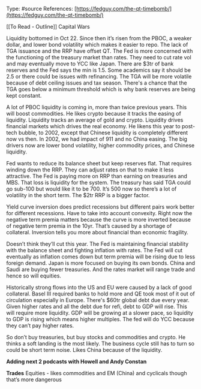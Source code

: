 Type: #source 
References:
[https://fedguy.com/the-qt-timebomb/](https://fedguy.com/the-qt-timebomb/)

[[To Read - Outline]]
Capital Wars

Liquidity bottomed in Oct 22. Since then it’s risen from the PBOC, a weaker dollar, and lower bond volatility which makes it easier to repo. The lack of TGA issuance and the RRP have offset QT. The Fed is more concerned with the functioning of the treasury market than rates. They need to cut rate vol and may eventually move to YCC like Japan. There are $3tr of bank reserves and the Fed says the min is 1.5. Some academics say it should be 2.5 or there could be issues with refinancing. The TGA will be more volatile because of debt ceiling issues and tax season. There's a chance that the TGA goes below a minimum threshold which is why bank reserves are being kept constant. 

A lot of PBOC liquidity is coming in, more than twice previous years. This will boost commodities. He likes crypto because it tracks the easing of liquidity. Liquidity tracks an average of gold and crypto. Liquidity drives financial markets which drives the real economy. He likens this year to post-tech bubble, to 2002, except that Chinese liquidity is completely different now vs then. In 2002, we had impact of 911 and no China easing. The big drivers now are lower bond volatility, higher commodity prices, and Chinese liquidity. 

Fed wants to reduce its balance sheet but keep reserves flat. That requires winding down the RRP. 
They can adjust rates on that to make it less attractive. The Fed is paying more on RRP than earning on treasuries and MBS. That loss is liquidity for the system. The treasury has said TGA could go sub-100 but would like it to be 700. It’s 500 now so there’s a lot of volatility in the short term. The $2tr RRP is a bigger factor.  

Yield curve inversion does predict recessions but different pairs work better for different recessions. Have to take into account convexity. Right now the negative term premia matters because the curve is more inverted because of negative term premia in the 10yr. That’s caused by a shortage of collateral. Inversion tells you more about financial than economic fragility.  

Doesn’t think they’ll cut this year. The Fed is maintaining financial stability with the balance sheet and fighting inflation with rates. The Fed will cut eventually as inflation comes down but term premia will be rising due to less foreign demand. Japan is more focused on buying its own bonds. 
China and Saudi are buying fewer treasuries. And the rates market will range trade and hence so will equities.   

Historically strong flows into the US and EU were caused by a lack of good collateral. Basel III required banks to hold more and QE took most of it out of circulation especially in Europe. There's 
$60tr global debt due every year. Given higher rates and all the debt due for refi, debt to GDP will rise. This will require more liquidity. GDP will be growing at a slower pace, so liquidity to GDP is rising which means higher multiples. The fed will do YCC because they can’t pay higher rates.

So don’t buy treasuries, but buy stocks and commodities and crypto. He thinks a soft landing is the most likely. The business cycle still has to turn so could be short term noise. Likes China because of the liquidity. 

**Adding next 2 podcasts with Howell and Andy Constan**




**Trades**
Equities - likes commodities and EM (China) and cyclicals though that’s more dangerous